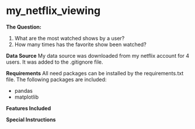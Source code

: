 # my_netflix_viewing


**The Question:** 
1) What are the most watched shows by a user? 
2) How many times has the favorite show been watched?

**Data Source**
My data source was downloaded from my netflix account for 4 users. It was added to the .gitignore file. 

**Requirements**
All need packages can be installed by the requirements.txt file. The following packages are included:
- pandas
- matplotlib

**Features Included**

**Special Instructions**

